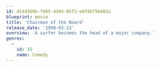 ```yaml
---
id: d144369b-fd65-4104-85f2-e6f4bf5b482a
blueprint: movie
title: 'Chairman of the Board'
release_date: '1998-03-13'
overview: 'A surfer becomes the head of a major company.'
genres:
  -
    id: 35
    name: Comedy
---
```

